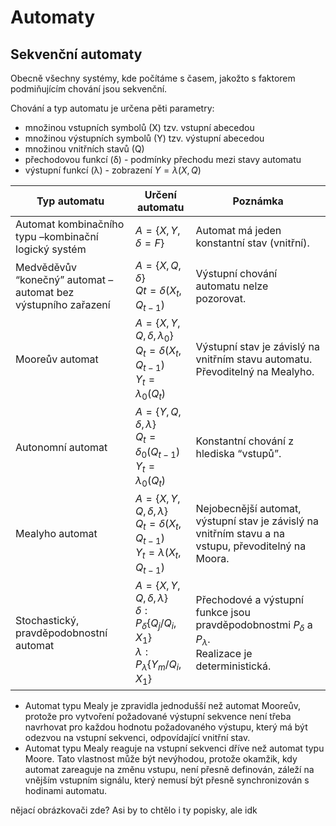 # Automaty

## Sekvenční automaty
Obecně všechny systémy, kde počítáme s časem, jakožto s faktorem podmiňujícím chování jsou sekvenční.

Chování a typ automatu je určena pěti parametry:

- množinou vstupních symbolů (X) tzv. vstupní abecedou
- množinou výstupních symbolů (Y) tzv. výstupní abecedou
- množinou vnitřních stavů (Q)
- přechodovou funkcí (δ) - podmínky přechodu mezi stavy automatu
- výstupní funkcí (λ) - zobrazení $Y=λ(X,Q)$


| Typ automatu                                                   | Určení automatu                                                                        | Poznámka                                                                                               |
| -------------------------------------------------------------- | -------------------------------------------------------------------------------------- | ------------------------------------------------------------------------------------------------------ |
| Automat kombinačního typu –kombinační logický systém           | $A = \{X, Y, δ=F\}$                                                                    | Automat má jeden konstantní stav (vnitřní).                                                            |
| Medvěděvův “konečný” automat – automat bez výstupního zařazení | $A = \{X, Q, δ\}$<br>$Qt = δ(X_t, Q_{t-1} )$                                           | Výstupní chování automatu nelze pozorovat.                                                             |
| Mooreův automat                                                | $A = \{X, Y, Q, δ, λ_0\}$<br>$Q_t = δ(X_t, Q_{t-1})$<br>$Y_t = λ_0(Q_t)$               | Výstupní stav je závislý na vnitřním stavu automatu. Převoditelný na Mealyho.                          |
| Autonomní automat                                              | $A = \{Y, Q, δ, λ\}$<br>$Q_t = δ_0(Q_{t-1})$<br>$Y_t = λ_0(Q_t )$                      | Konstantní chování z hlediska “vstupů”.                                                                |
| Mealyho automat                                                | $A = \{X, Y, Q, δ, λ\}$<br>$Q_t=δ(X_t, Q_{t-1})$<br>$Y_t=λ(X_t, Q_{t-1})$              | Nejobecnější automat, výstupní stav je závislý na vnitřním stavu a na vstupu, převoditelný na Moora.   |
| Stochastický, pravděpodobnostní automat                        | $A = \{X, Y, Q, δ, λ\}$<br>$δ:P_δ \{Q_j / Q_i , X_1 \}$<br>$λ:P_λ \{Y_m / Q_i, X_1 \}$ | Přechodové a výstupní funkce jsou<br>pravděpodobnostmi $P_δ$ a $P_λ$.<br>Realizace je deterministická. |

- Automat typu Mealy je zpravidla jednodušší než automat Mooreův, protože pro vytvoření požadované výstupní sekvence není třeba navrhovat pro každou hodnotu požadovaného výstupu, který má být odezvou na vstupní sekvenci, odpovídající vnitřní stav.
- Automat typu Mealy reaguje na vstupní sekvenci dříve než automat typu Moore. Tato vlastnost může být nevýhodou, protože okamžik, kdy automat zareaguje na změnu vstupu, není přesně definován, záleží na vnějším vstupním signálu, který nemusí být přesně synchronizován s hodinami automatu.

nějací obrázkovači zde? Asi by to chtělo i ty popisky, ale idk